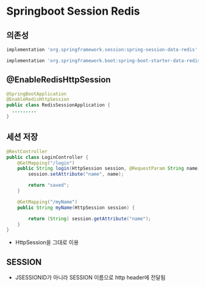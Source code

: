 # Springboot Session Redis

## 의존성
```gradle
implementation 'org.springframework.session:spring-session-data-redis'

implementation 'org.springframework.boot:spring-boot-starter-data-redis'
```

## @EnableRedisHttpSession
```java
@SpringBootApplication
@EnableRedisHttpSession
public class RedisSessionApplication {
  .........
}
```

## 세션 저장
```java
@RestController
public class LoginController {
    @GetMapping("/login")
    public String login(HttpSession session, @RequestParam String name) {
        session.setAttribute("name", name);

        return "saved";
    }

    @GetMapping("/myName")
    public String myName(HttpSession session) {

        return (String) session.getAttribute("name");
    }
}
```
- HttpSession을 그대로 이용

## SESSION
- JSESSIONID가 아니라 SESSION 이름으로 http header에 전달됨